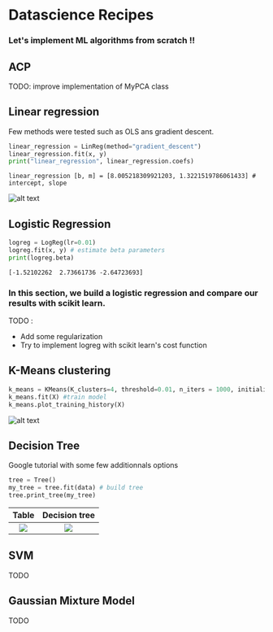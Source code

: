 # Datascience Recipes

### Let's implement ML algorithms from scratch !!

## ACP

TODO: improve implementation of MyPCA class

## Linear regression

Few methods were tested such as OLS ans gradient descent.

```python
linear_regression = LinReg(method="gradient_descent")
linear_regression.fit(x, y)
print("linear_regression", linear_regression.coefs)
```

```
linear_regression [b, m] = [8.005218309921203, 1.3221519786061433] # intercept, slope
```

![alt text](https://i.imgur.com/LTrwkMk.png)

## Logistic Regression

```python
logreg = LogReg(lr=0.01)
logreg.fit(x, y) # estimate beta parameters
print(logreg.beta)
```

```
[-1.52102262  2.73661736 -2.64723693]
```

### In this section, we build a logistic regression and compare our results with scikit learn.

TODO :

  * Add some regularization
  * Try to implement logreg with scikit learn's cost function

## K-Means clustering

```python
k_means = KMeans(K_clusters=4, threshold=0.01, n_iters = 1000, initialization="forgy")
k_means.fit(X) #train model
k_means.plot_training_history(X)
```

![alt text](https://i.imgur.com/yeC5aJ4.gif)

## Decision Tree

Google tutorial with some few additionnals options

```python
tree = Tree()
my_tree = tree.fit(data) # build tree
tree.print_tree(my_tree)
```

Table                                                                                         |  Decision tree
:--------------------------------------------------------------------------------------------:|:----------------------------------------------------------------------------------------------------:
![](https://github.com/blhelias/datascience_recipe/blob/master/doc/PlayTennis.jpg)  |  ![](https://github.com/blhelias/datascience_recipe/blob/master/doc/tree.png)


## SVM

TODO

## Gaussian Mixture Model

TODO
